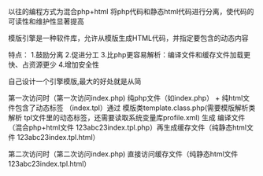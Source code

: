 以往的编程方式为混合php+html
将php代码和静态html代码进行分离，使代码的可读性和维护性显著提高


模版引擎是一种软件库，允许从模版生成HTML代码，并指定要包含的动态内容

特点：
1.鼓励分离
2.促进分工
3.比php更容易解析：编译文件和缓存文件加载更快、占资源更少
4.增加安全性

自己设计一个引擎模版,最大的好处就是从简

第一次访问时（第一次访问index.php)
纯php文件（如index.php） +  纯html文件包含了动态标签 （index.tpl）通过 模版类template.class.php(需要模版解析类 解析 tpl文件里的动态标签，还需要读取系统变量库profile.xml) 
生成 编译文件（混合php+html文件 123abc23index.tpl.php）再生成缓存文件（纯静态html文件 123abc23index.tpl.html）

第二次访问时（第二次访问index.php)
直接访问缓存文件（纯静态html文件 123abc23index.tpl.html）
